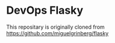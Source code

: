 DevOps Flasky
======

This repositary is originally cloned from https://github.com/miguelgrinberg/flasky

